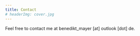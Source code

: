 ```yaml
---
title: Contact
# headerImg: cover.jpg
---
```


Feel free to contact me at benedikt_mayer [at] outlook [dot] de.